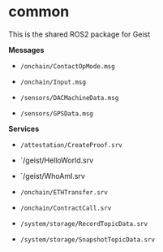 # common

This is the shared ROS2 package for Geist

**Messages**

- `/onchain/ContactOpMode.msg`
- `/onchain/Input.msg`

- `/sensors/DACMachineData.msg`
- `/sensors/GPSData.msg`

**Services**

- `/attestation/CreateProof.srv`

- `/geist/HelloWorld.srv
- `/geist/WhoAmI.srv

- `/onchain/ETHTransfer.srv`
- `/onchain/ContractCall.srv`

- `/system/storage/RecordTopicData.srv`
- `/system/storage/SnapshotTopicData.srv`